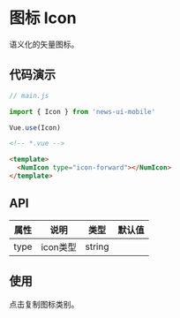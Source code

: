 # 图标 Icon

语义化的矢量图标。

## 代码演示
```javascript
// main.js

import { Icon } from 'news-ui-mobile'

Vue.use(Icon)
```

```html
<!-- *.vue -->

<template>
  <NumIcon type="icon-forward"></NumIcon>
</template>
```
## API

| 属性 | 说明 | 类型 | 默认值 |
| --- | --- | --- | --- |
| type | icon类型 | string | |

## 使用

点击复制图标类别。

